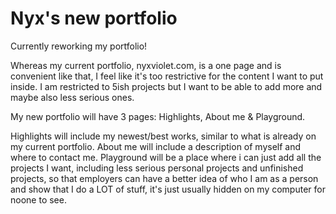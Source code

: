 # Nyx's new portfolio

Currently reworking my portfolio!

Whereas my current portfolio, nyxviolet.com, is a one page and is convenient like that, I feel like it's too restrictive for the content I want to put inside. I am restricted to 5ish projects but I want to be able to add more and maybe also less serious ones.

My new portfolio will have 3 pages: Highlights, About me & Playground.

Highlights will include my newest/best works, similar to what is already on my current portfolio.
About me will include a description of myself and where to contact me.
Playground will be a place where i can just add all the projects I want, including less serious personal projects and unfinished projects, so that employers can have a better idea of who I am as a person and show that I do a LOT of stuff, it's just usually hidden on my computer for noone to see.